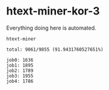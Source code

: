 # htext-miner-kor-3

Everything doing here is automated.

```
htext-miner

total: 9061/9855 (91.9431760527651%)

job0: 1636
job1: 1895
job2: 1789
job3: 1955
job4: 1786
```